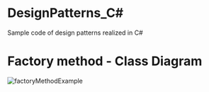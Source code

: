 # DesignPatterns_C#
Sample code of design patterns realized in C#

# Factory method - Class Diagram
![factoryMethodExample](https://github.com/user-attachments/assets/7195fd2a-ee62-4246-8107-00948d8e96d9)
